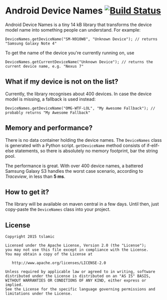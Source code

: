 
Android Device Names [![Build Status](https://travis-ci.org/tslamic/AndroidDeviceNames.svg?branch=master)](https://travis-ci.org/tslamic/AndroidDeviceNames)
===================

Android Device Names is a tiny 14 kB library that transforms the device model name into something people can understand. For example:

```
DeviceNames.getDeviceName("SM-N910W8", "Unknown Device"); // returns "Samsung Galaxy Note 4"
```

To get the name of the device you're currently running on, use

```
DeviceNames.getCurrentDeviceName("Unknown Device"); // returns the current device name, e.g. "Nexus 7"
```

What if my device is not on the list?
---

Currently, the library recognises about 400 devices. In case the device model is missing, a fallback is used instead:

```
DeviceNames.getDeviceName("OMG-WTF-LOL", "My Awesome Fallback"); // probably returns "My Awesome Fallback"
```

Memory and performance?
---

There is no data container holding the device names. The `DeviceNames` class is generated with a Python script. `getDeviceName` method consists of if-elif-else statements, so there is absolutely no memory footprint, bar the string pool. 

The performance is great. With over 400 device names, a battered Samsung Galaxy S3 handles the worst case scenario, according to *Traceview*, in less than **5 ms**.

How to get it?
---

The library will be available on maven central in a few days. Until then, just copy-paste the `DeviceNames` class into your project.

License
---

    Copyright 2015 tslamic

    Licensed under the Apache License, Version 2.0 (the "License");
    you may not use this file except in compliance with the License.
    You may obtain a copy of the License at

       http://www.apache.org/licenses/LICENSE-2.0

    Unless required by applicable law or agreed to in writing, software
    distributed under the License is distributed on an "AS IS" BASIS,
    WITHOUT WARRANTIES OR CONDITIONS OF ANY KIND, either express or implied.
    See the License for the specific language governing permissions and
    limitations under the License.